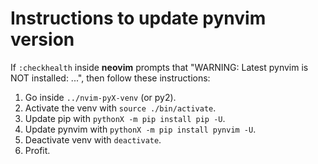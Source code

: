 # Instructions to update pynvim version

If `:checkhealth` inside **neovim** prompts that "WARNING: Latest pynvim is NOT installed: ...", then follow these instructions:

1. Go inside `../nvim-pyX-venv` (or py2).
2. Activate the venv with `source ./bin/activate`.
3. Update pip with `pythonX -m pip install pip -U`.
4. Update pynvim with `pythonX -m pip install pynvim -U`.
5. Deactivate venv with `deactivate`.
6. Profit.
